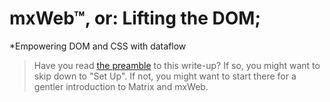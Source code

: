 # mxWeb&trade;, or: Lifting the DOM;
*Empowering DOM and CSS with dataflow

> Have you read [the preamble](../README.md) to this write-up? If so, you might want to skip down to "Set Up". If not, you might want to start there for a gentler introduction to Matrix and mxWeb.


